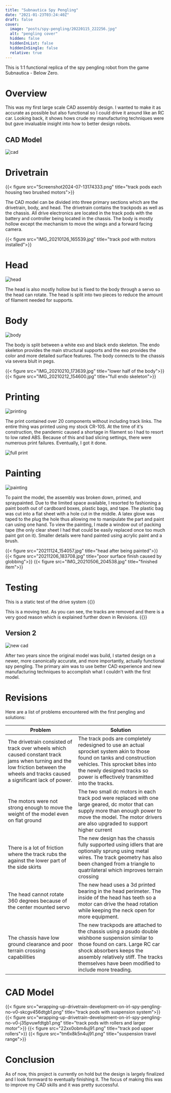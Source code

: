 ```yaml
---
title: "Subnautica Spy Pengling"
date: "2021-01-23T03:24:40Z"
draft: false
cover:
  image: "posts/spy-pengling/20220115_222256.jpg"
  alt: "pengling cover"
  hidden: false
  hiddenInList: false
  hiddenInSingle: false
  relative: true
---
```


This is 1:1 functional replica of the spy pengling robot from the game Subnautica - Below Zero.

# Overview

This was my first large scale CAD assembly design. I wanted to make it as accurate as possible but also functional so I could drive it around like an RC car. Looking back, it shows hows crude my manufacturing techniques were but gave invaluable insight into how to better design robots.

## CAD Model

![cad](Spypenglingpic1.png)

# Drivetrain


{{< figure src="Screenshot2024-07-13174333.png" title="track pods each housing two brushed motors">}}

The CAD model can be divided into three primary sections which are the drivetrain, body, and head. The drivetrain contains the trackpods as well as the chassis. All drive electronics are located in the track pods with the battery and controller being located in the chassis. The body is mostly hollow except the mechanism to move the wings and a forward facing camera. 

{{< figure src="IMG_20210126_165539.jpg" title="track pod with motors installed">}}

# Head

![head](Screenshot2024-07-13174618.png)

The head is also mostly hollow but is fixed to the body through a servo so the head can rotate. The head is split into two pieces to reduce the amount of filament needed for supports.

# Body

![body](20211206_183107.jpg)

The body is split between a white exo and black endo skeleton. The endo skeleton provides the main structural supports and the exo provides the color and more detailed surface features. The body connects to the chassis via severa blult in pegs.

{{< figure src="IMG_20210210_173639.jpg" title="lower half of the body">}}
{{< figure src="IMG_20210212_154600.jpg" title="full endo skeleton">}}

# Printing

![printing](20220116_192742.jpg)

The print contained over 20 components without including track links. The entire thing was printed using my stock CR-10S. At the time of it's construction, the pandemic caused a shortage in filament so I had to resort to low rated ABS. Because of this and bad slicing settings, there were numerous print failures. Eventually, I got it done.

![full print](IMG_20210506_204538.jpg)

# Painting

![painting](20211124_154057.jpg)

To paint the model, the assembly was broken down, primed, and spraypainted. Due to the limited space available, I resorted to fashioning a paint booth out of cardboard boxes, plastic bags, and tape. The plastic bag was cut into a flat sheet with a hole cut in the middle. A latex glove was taped to the plug the hole thus allowing me to manipulate the part and paint can using one hand. To view the painting, I made a window out of packing tape (the only clear sheet I had that could be easily replaced once too much paint got on it). Smaller details were hand painted using acrylic paint and a brush.

{{< figure src="20211124_154057.jpg" title="head after being painted">}}
{{< figure src="20211206_183708.jpg" title="poor surface finish caused by globbing">}}
{{< figure src="IMG_20210506_204538.jpg" title="finished item">}}

# Testing

This is a static test of the drive system
{{<youtube D2oQXG6yKtw>}}

This is a moving test. As you can see, the tracks are removed and there is a very good reason which is explained further down in Revisions.
{{<youtube RWawQtPXd-0>}}

## Version 2

![new cad](wrapping-up-drivetrain-development-on-irl-spy-pengling-no-v0-leh3r556dtgb1.jpg)

After two years since the original model was build, I started design on a newer, more canonically accurate, and more importantly, actually functional spy pengling. The primary aim was to use better CAD experience and new manufacturing techniques to accomplish what I couldn't with the first model.

# Revisions

Here are a list of problems encountered with the first pengling and solutions:

| Problem | Solution |
| --- | --- |
| The drivetrain consisted of track over wheels which caused constant track jams when turning and the low friction between the wheels and tracks caused a significant lack of power. | The track pods are completely redesigned to use an actual sprocket system akin to those found on tanks and construction vehicles. This sprocket bites into the newly designed tracks so power is effectively transmitted into the tracks. |
| The motors were not strong enough to move the weight of the model even on flat ground | The two small dc motors in each track pod were replaced with one large geared, dc motor that can supply more than enough power to move the model. The motor drivers are also upgraded to support higher current |
| There is a lot of friction where the track rubs the against the lower part of the side skirts | The new design has the chassis fully supported using idlers that are optionally sprung using metal wires. The track geometry has also been changed from a triangle to quatrilateral which improves terrain crossing |
| The head cannot rotate 360 degrees because of the center mounted servo | The new head uses a 3d printed bearing in the head perimeter. The inside of the head has teeth so a motor can drive the head rotation while keeping the neck open for more equipment. |
| The chassis have low ground clearance and poor terrain crossing capabilities| The new trackpods are attached to the chassis using a psudo double wishbone suspension similar to those found on cars. Large RC car shock absorbers keeps the assembly relatively stiff. The tracks themselves have been modified to include more treading. |

# CAD Model

{{< figure src="wrapping-up-drivetrain-development-on-irl-spy-pengling-no-v0-skcgv456dtgb1.png" title="track pods with suspension system">}}
{{< figure src="wrapping-up-drivetrain-development-on-irl-spy-pengling-no-v0-j35pvuwfdtgb1.png" title="track pods with rollers and larger motor">}}
{{< figure src="22xx0obm4uj91.png" title="track pod upper rollers">}}
{{< figure src="tm6x8k5n4uj91.png" title="suspension travel range">}}

# Conclusion
As of now, this project is currently on hold but the design is largely finalized and I look formward to eventually finishing it. The focus of making this was to improve my CAD skills and it was pretty successful.
